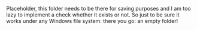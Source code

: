 Placeholder, this folder needs to be there for saving purposes and I am too lazy to implement a check whether it exists or not. So just to be sure it works under any Windows file system: there you go: an empty folder!